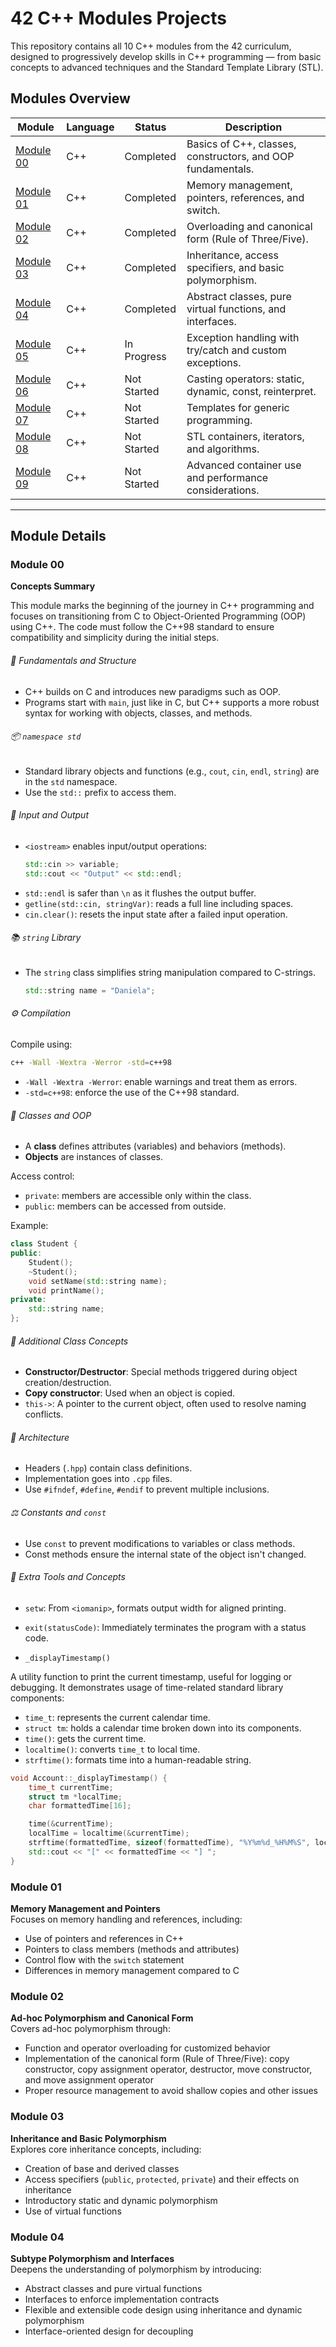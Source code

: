 # 42 C++ Modules Projects

This repository contains all 10 C++ modules from the 42 curriculum, designed to progressively develop skills in C++ programming — from basic concepts to advanced techniques and the Standard Template Library (STL).

## Modules Overview

| Module           | Language | Status       | Description                                       |
|------------------|----------|--------------|-------------------------------------------------|
| [Module 00](#module-00) | C++      | Completed    | Basics of C++, classes, constructors, and OOP fundamentals. |
| [Module 01](#module-01) | C++      | Completed    | Memory management, pointers, references, and switch.          |
| [Module 02](#module-02) | C++      | Completed    | Overloading and canonical form (Rule of Three/Five).           |
| [Module 03](#module-03) | C++      | Completed    | Inheritance, access specifiers, and basic polymorphism.        |
| [Module 04](#module-04) | C++      | Completed    | Abstract classes, pure virtual functions, and interfaces.      |
| [Module 05](#module-05) | C++      | In Progress  | Exception handling with try/catch and custom exceptions.       |
| [Module 06](#module-06) | C++      | Not Started  | Casting operators: static, dynamic, const, reinterpret.         |
| [Module 07](#module-07) | C++      | Not Started  | Templates for generic programming.                             |
| [Module 08](#module-08) | C++      | Not Started  | STL containers, iterators, and algorithms.                      |
| [Module 09](#module-09) | C++      | Not Started  | Advanced container use and performance considerations.          |

---

## Module Details

### Module 00  

**Concepts Summary**

This module marks the beginning of the journey in C++ programming and focuses on transitioning from C to Object-Oriented Programming (OOP) using C++. The code must follow the C++98 standard to ensure compatibility and simplicity during the initial steps.

###### 🚀 Fundamentals and Structure

- C++ builds on C and introduces new paradigms such as OOP.
- Programs start with `main`, just like in C, but C++ supports a more robust syntax for working with objects, classes, and methods.

###### 📦 `namespace std`

- Standard library objects and functions (e.g., `cout`, `cin`, `endl`, `string`) are in the `std` namespace.
- Use the `std::` prefix to access them.

###### 💬 Input and Output

- `<iostream>` enables input/output operations:
  ```cpp
  std::cin >> variable;
  std::cout << "Output" << std::endl;
  ```
- `std::endl` is safer than `\n` as it flushes the output buffer.
- `getline(std::cin, stringVar)`: reads a full line including spaces.
- `cin.clear()`: resets the input state after a failed input operation.

###### 📚 `string` Library

- The `string` class simplifies string manipulation compared to C-strings.
  ```cpp
  std::string name = "Daniela";
  ```

###### ⚙️ Compilation

Compile using:

```bash
c++ -Wall -Wextra -Werror -std=c++98
```

- `-Wall -Wextra -Werror`: enable warnings and treat them as errors.
- `-std=c++98`: enforce the use of the C++98 standard.

###### 🧱 Classes and OOP

- A **class** defines attributes (variables) and behaviors (methods).
- **Objects** are instances of classes.

Access control:
- `private`: members are accessible only within the class.
- `public`: members can be accessed from outside.

Example:

```cpp
class Student {
public:
    Student();
    ~Student();
    void setName(std::string name);
    void printName();
private:
    std::string name;
};
```

###### 🧠 Additional Class Concepts

- **Constructor/Destructor**: Special methods triggered during object creation/destruction.
- **Copy constructor**: Used when an object is copied.
- `this->`: A pointer to the current object, often used to resolve naming conflicts.

###### 🧾 Architecture

- Headers (`.hpp`) contain class definitions.
- Implementation goes into `.cpp` files.
- Use `#ifndef`, `#define`, `#endif` to prevent multiple inclusions.

###### ⚖️ Constants and `const`

- Use `const` to prevent modifications to variables or class methods.
- Const methods ensure the internal state of the object isn't changed.

###### 🧰 Extra Tools and Concepts

- `setw`: From `<iomanip>`, formats output width for aligned printing.
- `exit(statusCode)`: Immediately terminates the program with a status code.

- `_displayTimestamp()`

A utility function to print the current timestamp, useful for logging or debugging. It demonstrates usage of time-related standard library components:

- `time_t`: represents the current calendar time.
- `struct tm`: holds a calendar time broken down into its components.
- `time()`: gets the current time.
- `localtime()`: converts `time_t` to local time.
- `strftime()`: formats time into a human-readable string.

```cpp
void Account::_displayTimestamp() {
    time_t currentTime;
    struct tm *localTime;
    char formattedTime[16];

    time(&currentTime);
    localTime = localtime(&currentTime);
    strftime(formattedTime, sizeof(formattedTime), "%Y%m%d_%H%M%S", localTime);
    std::cout << "[" << formattedTime << "] ";
}
```

### Module 01  
**Memory Management and Pointers**  
Focuses on memory handling and references, including:  
- Use of pointers and references in C++  
- Pointers to class members (methods and attributes)  
- Control flow with the `switch` statement  
- Differences in memory management compared to C  

### Module 02  
**Ad-hoc Polymorphism and Canonical Form**  
Covers ad-hoc polymorphism through:  
- Function and operator overloading for customized behavior  
- Implementation of the canonical form (Rule of Three/Five): copy constructor, copy assignment operator, destructor, move constructor, and move assignment operator  
- Proper resource management to avoid shallow copies and other issues  

### Module 03  
**Inheritance and Basic Polymorphism**  
Explores core inheritance concepts, including:  
- Creation of base and derived classes  
- Access specifiers (`public`, `protected`, `private`) and their effects on inheritance  
- Introductory static and dynamic polymorphism  
- Use of virtual functions  

### Module 04  
**Subtype Polymorphism and Interfaces**  
Deepens the understanding of polymorphism by introducing:  
- Abstract classes and pure virtual functions  
- Interfaces to enforce implementation contracts  
- Flexible and extensible code design using inheritance and dynamic polymorphism  
- Interface-oriented design for decoupling  

